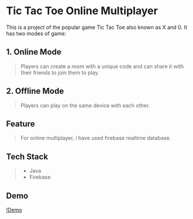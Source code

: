 # Tic Tac Toe Online Multiplayer

This is a project of the popular game Tic Tac Toe also known as X and 0. 
It has two modes of game:
## 1. Online Mode
> Players can create a room with a unique code and can share it with their friends to join them to play.
## 2. Offline Mode
> Players can play on the same device with each other.

## Feature
> For online multiplayer, i have used firebase realtime database.

## Tech Stack
> - Java
> - Firebase

## Demo
[!Demo](https://user-images.githubusercontent.com/52467684/152413933-d2f87071-0bc7-43f2-b1e5-6896c29af4d1.mp4)

